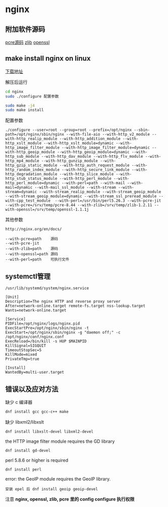 # nginx

## 附加软件源码

[pcre源码](https://ftp.pcre.org/pub/pcre)
[zlib](https://github.com/madler/zlib)
[openssl](https://github.com/openssl/openssl)

## make install nginx on linux

[下载地址](http://nginx.org/en/download.html)

解压后运行

```bash
cd nginx
sudo ./configure 配置参数

sudo make -j4
sudo make install
```

配置参数

```text
./configure --user=root --group=root --prefix=/opt/nginx --sbin-path=/opt/nginx/sbin/nginx --with-file-aio --with-http_v2_module --with-http_realip_module --with-http_addition_module --with-http_xslt_module --with-http_xslt_module=dynamic --with-http_image_filter_module --with-http_image_filter_module=dynamic --with-http_geoip_module --with-http_geoip_module=dynamic --with-http_sub_module --with-http_dav_module --with-http_flv_module --with-http_mp4_module --with-http_gunzip_module --with-http_gzip_static_module --with-http_auth_request_module --with-http_random_index_module --with-http_secure_link_module --with-http_degradation_module --with-http_slice_module --with-http_stub_status_module --with-http_perl_module --with-http_perl_module=dynamic --with-perl=path --with-mail --with-mail=dynamic --with-mail_ssl_module --with-stream --with-stream=dynamic --with-stream_realip_module --with-stream_geoip_module --with-stream_geoip_module=dynamic --with-stream_ssl_preread_module --with-cpp_test_module  --with-perl=/usr/bin/perl5.26.3 --with-pcre-jit --with-pcre=/srv/temp/pcre-8.44 --with-zlib=/srv/temp/zlib-1.2.11 --with-openssl=/srv/temp/openssl-1.1.1j
```

其他参数

```text
http://nginx.org/en/docs/

--with-pcre=path    源码
--with-pcre-jit
--with-zlib=path    源码
--with-openssl=path 源码
--with-perl=path    可执行文件
```

## systemctl管理

`/usr/lib/systemd/system/nginx.service`

```text
[Unit]
Description=The nginx HTTP and reverse proxy server
After=network-online.target remote-fs.target nss-lookup.target
Wants=network-online.target

[Service]
PIDFile=/opt/nginx/logs/nginx.pid
ExecStartPre=/opt/nginx/sbin/nginx -t
ExecStart=/opt/nginx/sbin/nginx -g "daemon off;" -c /opt/nginx/conf/nginx.conf
ExecReload=/bin/kill -s HUP $MAINPID
KillSignal=SIGQUIT
TimeoutStopSec=5
KillMode=mixed
PrivateTmp=true

[Install]
WantedBy=multi-user.target
```

## 错误以及应对方法

缺少 c 编译器

```bash
dnf install gcc gcc-c++ make
```

缺少 libxml2/libxslt

```bash
dnf install libxslt-devel libxml2-devel
```

the HTTP image filter module requires the GD library

```bash
dnf install gd-devel
```

perl 5.8.6 or higher is required

```bash
dnf install perl
```

error: the GeoIP module requires the GeoIP library.

```text
安装 epel 后 dnf install geoip geoip-devel
```

注意 **nginx, openssl, zlib, pcre 里的 config configure 执行权限**
